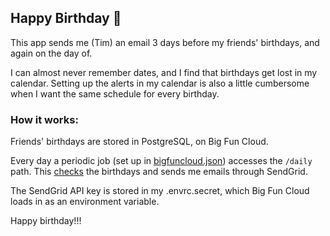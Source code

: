 ## Happy Birthday 🥳

This app sends me (Tim) an email 3 days before my friends' birthdays,
and again on the day of.

I can almost never remember dates, and I find that birthdays get lost in my calendar.
Setting up the alerts in my calendar is also a little cumbersome when I want the same schedule for every birthday.

### How it works:

Friends' birthdays are stored in PostgreSQL, on Big Fun Cloud.

Every day a periodic job (set up in [bigfuncloud.json](bigfuncloud.json)) accesses the `/daily` path.
This [checks](main.go#L124) the birthdays and sends me emails through SendGrid.

The SendGrid API key is stored in my .envrc.secret, which Big Fun Cloud loads in as an environment variable.

Happy birthday!!!